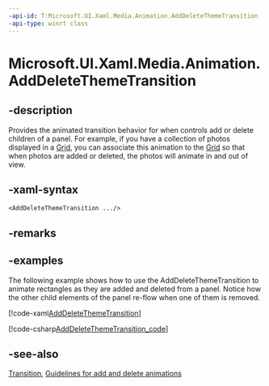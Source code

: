 ```yaml
---
-api-id: T:Microsoft.UI.Xaml.Media.Animation.AddDeleteThemeTransition
-api-type: winrt class
---
```


<!-- Class syntax.
public class AddDeleteThemeTransition : Windows.UI.Xaml.Media.Animation.Transition, Windows.UI.Xaml.Media.Animation.IAddDeleteThemeTransition
-->

# Microsoft.UI.Xaml.Media.Animation.AddDeleteThemeTransition

## -description
Provides the animated transition behavior for when controls add or delete children of a panel. For example, if you have a collection of photos displayed in a [Grid](../microsoft.ui.xaml.controls/grid.md), you can associate this animation to the [Grid](../microsoft.ui.xaml.controls/grid.md) so that when photos are added or deleted, the photos will animate in and out of view.

## -xaml-syntax
```xaml
<AddDeleteThemeTransition .../>
```


## -remarks

## -examples
The following example shows how to use the AddDeleteThemeTransition to animate rectangles as they are added and deleted from a panel. Notice how the other child elements of the panel re-flow when one of them is removed.

[!code-xaml[AddDeleteThemeTransition](../microsoft.ui.xaml.media.animation/code/AddDeleteThemeTransition/csharp/BlankPage.xaml#SnippetAddDeleteThemeTransition)]

[!code-csharp[AddDeleteThemeTransition_code](../microsoft.ui.xaml.media.animation/code/AddDeleteThemeTransition/csharp/BlankPage.xaml.cs#SnippetAddDeleteThemeTransition_code)]

## -see-also
[Transition](transition.md), [Guidelines for add and delete animations](/windows/apps/design/motion/motion-list)
